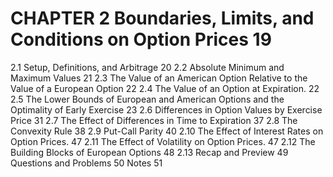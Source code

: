 # CHAPTER 2 Boundaries, Limits, and Conditions on Option Prices 19

2.1 Setup, Definitions, and Arbitrage 20
2.2 Absolute Minimum and Maximum Values 21
2.3 The Value of an American Option Relative to the Value of a
European Option 22
2.4 The Value of an Option at Expiration. 22
2.5 The Lower Bounds of European and American Options and the
Optimality of Early Exercise 23
2.6 Differences in Option Values by Exercise Price 31
2.7 The Effect of Differences in Time to Expiration 37
2.8 The Convexity Rule 38
2.9 Put-Call Parity 40
2.10 The Effect of Interest Rates on Option Prices. 47
2.11 The Effect of Volatility on Option Prices. 47
2.12 The Building Blocks of European Options 48
2.13 Recap and Preview 49
Questions and Problems 50
Notes 51
